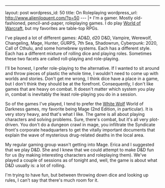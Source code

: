 --- 
layout: post
wordpress_id: 50
title: On Roleplaying
wordpress_url: http://www.alieniloquent.com/?p=50
--- |+
I'm a gamer. Mostly old-fashioned, pencil-and-paper, roleplaying games. I do
play [World of Warcraft][1], but my favorites are table-top RPGs.

I've played a lot of different games: AD&D, d20 D&D, Vampire, Werewolf,
Changeling, Mage, Hunter, GURPS, 7th Sea, Shadowrun, Cyberpunk: 2020, Call of
Cthulu, and some homebrew systems. Each has a different style. Each has a
different mixture of rolling dice and playing roles. Sometimes these two
facets are called roll-playing and role-playing.

I'll be honest, I prefer role-playing to the alternative. If I wanted to sit
around and throw pieces of plastic the whole time, I wouldn't need to come up
with worlds and stories. Don't get me wrong, I think dice have a place in a
game, but I don't think they should be at the forefront. Consequently, I don't
like games that are heavy on combat. It doesn't matter which system you play
in, combat is inevitably the least role-playing you do in a session.

So of the games I've played, I tend to prefer the [White Wolf][2] World of
Darkness games, my favorite being Mage (2nd Edition, in particular). It is
very story heavy, and that's what I like. The game is all about playing
characters and solving problems. Sure, there's combat, but it's all very plot-
driven. You don't do a dungeon crawl in mage, you infiltrate the Syndicate
front's corporate headquarters to get the vitally important documents that
explain the wave of mysterious drug-related deaths in the local area.

My regular gaming group wasn't getting into Mage. Erica and I suggested that
we play D&D. She and I knew that we could attempt to make D&D fun for us (by
making interesting characters and roleplaying them). We've played a couple of
sessions as of tonight and, well, the game is about what D&D usually is: a lot
of rolling.

I'm trying to have fun, but between throwing down dice and looking up rules, I
can't say that there's much room for it.

   [1]: http://www.worldofwarcraft.com

   [2]: http://www.white-wolf.com

